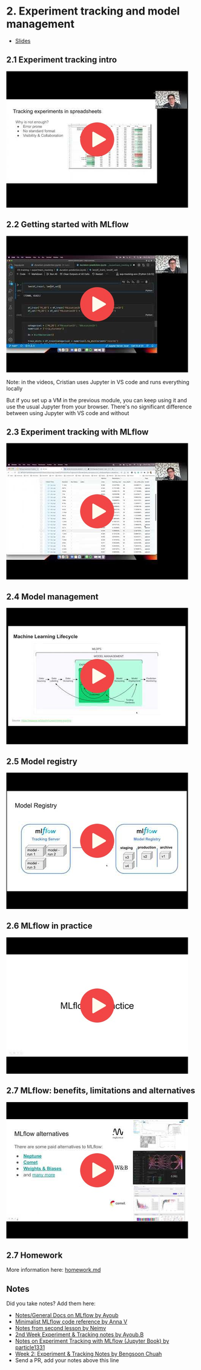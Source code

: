 # 2. Experiment tracking and model management


* [Slides](https://drive.google.com/file/d/1YtkAtOQS3wvY7yts_nosVlXrLQBq5q37/view?usp=sharing)


## 2.1 Experiment tracking intro

<a href="https://www.youtube.com/watch?v=MiA7LQin9c8&list=PL3MmuxUbc_hIUISrluw_A7wDSmfOhErJK">
  <img src="images/thumbnail-2-01.jpg">
</a>



## 2.2 Getting started with MLflow

<a href="https://www.youtube.com/watch?v=cESCQE9J3ZE&list=PL3MmuxUbc_hIUISrluw_A7wDSmfOhErJK">
  <img src="images/thumbnail-2-02.jpg">
</a>

Note: in the videos, Cristian uses Jupyter in VS code and runs everything locally

But if you set up a VM in the previous module, you can keep using it
and use the usual Jupyter from your browser. There's no significant
difference between using Jupyter with VS code and without


## 2.3 Experiment tracking with MLflow

<a href="https://www.youtube.com/watch?v=iaJz-T7VWec&list=PL3MmuxUbc_hIUISrluw_A7wDSmfOhErJK">
  <img src="images/thumbnail-2-03.jpg">
</a>



## 2.4 Model management

<a href="https://www.youtube.com/watch?v=OVUPIX88q88&list=PL3MmuxUbc_hIUISrluw_A7wDSmfOhErJK">
  <img src="images/thumbnail-2-04.jpg">
</a>



## 2.5 Model registry

<a href="https://www.youtube.com/watch?v=TKHU7HAvGH8&list=PL3MmuxUbc_hIUISrluw_A7wDSmfOhErJK">
  <img src="images/thumbnail-2-05.jpg">
</a>


## 2.6 MLflow in practice

<a href="https://www.youtube.com/watch?v=1ykg4YmbFVA&list=PL3MmuxUbc_hIUISrluw_A7wDSmfOhErJK">
  <img src="images/thumbnail-2-06.jpg">
</a>


## 2.7 MLflow: benefits, limitations and alternatives

<a href="https://www.youtube.com/watch?v=Lugy1JPsBRY&list=PL3MmuxUbc_hIUISrluw_A7wDSmfOhErJK">
  <img src="images/thumbnail-2-07.jpg">
</a>


## 2.7 Homework

More information here: [homework.md](homework.md)


## Notes

Did you take notes? Add them here:

* [Notes/General Docs on MLflow by Ayoub](https://gist.github.com/Qfl3x/ccff6b0708358c040e437d52af0c2e43)
* [Minimalist MLflow code reference by Anna V](https://github.com/annnvv/mlops_zoomcamp/blob/main/notes/module2_notes_MLflow.md)
* [Notes from second lesson by Neimv](https://gitlab.com/neimv/mlops/-/blob/main/lessons_weeks/notes_2.md)
* [2nd Week Experiment & Tracking notes by Ayoub.B](https://github.com/ayoub-berdeddouch/mlops-journey/blob/main/experiment_tracking_02.md)
* [Notes on Experiment Tracking with MLflow (Jupyter Book) by particle1331](https://particle1331.github.io/inefficient-networks/notebooks/mlops/2-mlflow/2-mlflow.html)
* [Week 2: Experiment & Tracking Notes by Bengsoon Chuah](https://github.com/bengsoon/mlops-zoomcamp/blob/main/02-experiment-tracking/notes/Experiment_Tracking_notes.md)
* Send a PR, add your notes above this line

